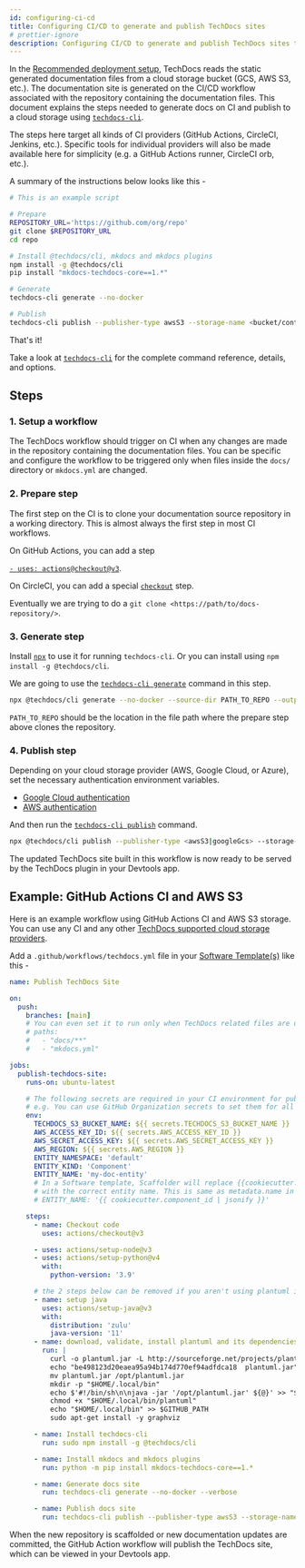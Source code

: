 ```yaml
---
id: configuring-ci-cd
title: Configuring CI/CD to generate and publish TechDocs sites
# prettier-ignore
description: Configuring CI/CD to generate and publish TechDocs sites to cloud storage
---
```


In the [Recommended deployment setup](./architecture.md#recommended-deployment),
TechDocs reads the static generated documentation files from a cloud storage
bucket (GCS, AWS S3, etc.). The documentation site is generated on the CI/CD
workflow associated with the repository containing the documentation files. This
document explains the steps needed to generate docs on CI and publish to a cloud
storage using [`techdocs-cli`](./cli.md).

The steps here target all kinds of CI providers (GitHub Actions, CircleCI,
Jenkins, etc.). Specific tools for individual providers will also be made
available here for simplicity (e.g. a GitHub Actions runner, CircleCI orb,
etc.).

A summary of the instructions below looks like this -

```sh
# This is an example script

# Prepare
REPOSITORY_URL='https://github.com/org/repo'
git clone $REPOSITORY_URL
cd repo

# Install @techdocs/cli, mkdocs and mkdocs plugins
npm install -g @techdocs/cli
pip install "mkdocs-techdocs-core==1.*"

# Generate
techdocs-cli generate --no-docker

# Publish
techdocs-cli publish --publisher-type awsS3 --storage-name <bucket/container> --entity <Namespace/Kind/Name>
```

That's it!

Take a look at [`techdocs-cli`](./cli.md) for the complete command reference,
details, and options.

## Steps

### 1. Setup a workflow

The TechDocs workflow should trigger on CI when any changes are made in the
repository containing the documentation files. You can be specific and configure
the workflow to be triggered only when files inside the `docs/` directory or
`mkdocs.yml` are changed.

### 2. Prepare step

The first step on the CI is to clone your documentation source repository in a
working directory. This is almost always the first step in most CI workflows.

On GitHub Actions, you can add a step

[`- uses: actions@checkout@v3`](https://github.com/actions/checkout).

On CircleCI, you can add a special
[`checkout`](https://circleci.com/docs/2.0/configuration-reference/#checkout)
step.

Eventually we are trying to do a `git clone <https://path/to/docs-repository/>`.

### 3. Generate step

Install [`npx`](https://www.npmjs.com/package/npx) to use it for running
`techdocs-cli`. Or you can install using `npm install -g @techdocs/cli`.

We are going to use the
[`techdocs-cli generate`](./cli.md#generate-techdocs-site-from-a-documentation-project)
command in this step.

```sh
npx @techdocs/cli generate --no-docker --source-dir PATH_TO_REPO --output-dir ./site
```

`PATH_TO_REPO` should be the location in the file path where the prepare step
above clones the repository.

### 4. Publish step

Depending on your cloud storage provider (AWS, Google Cloud, or Azure), set the
necessary authentication environment variables.

- [Google Cloud authentication](https://cloud.google.com/storage/docs/authentication#libauth)
- [AWS authentication](https://docs.aws.amazon.com/sdk-for-javascript/v3/developer-guide/loading-node-credentials-environment.html)

And then run the
[`techdocs-cli publish`](./cli.md#publish-generated-techdocs-sites) command.

```sh
npx @techdocs/cli publish --publisher-type <awsS3|googleGcs> --storage-name <bucket/container> --entity <namespace/kind/name> --directory ./site
```

The updated TechDocs site built in this workflow is now ready to be served by
the TechDocs plugin in your Devtools app.

## Example: GitHub Actions CI and AWS S3

Here is an example workflow using GitHub Actions CI and AWS S3 storage. You can
use any CI and any other
[TechDocs supported cloud storage providers](README.md#platforms-supported).

Add a `.github/workflows/techdocs.yml` file in your
[Software Template(s)](../software-templates/index.md) like this -

```yaml
name: Publish TechDocs Site

on:
  push:
    branches: [main]
    # You can even set it to run only when TechDocs related files are updated.
    # paths:
    #   - "docs/**"
    #   - "mkdocs.yml"

jobs:
  publish-techdocs-site:
    runs-on: ubuntu-latest

    # The following secrets are required in your CI environment for publishing files to AWS S3.
    # e.g. You can use GitHub Organization secrets to set them for all existing and new repositories.
    env:
      TECHDOCS_S3_BUCKET_NAME: ${{ secrets.TECHDOCS_S3_BUCKET_NAME }}
      AWS_ACCESS_KEY_ID: ${{ secrets.AWS_ACCESS_KEY_ID }}
      AWS_SECRET_ACCESS_KEY: ${{ secrets.AWS_SECRET_ACCESS_KEY }}
      AWS_REGION: ${{ secrets.AWS_REGION }}
      ENTITY_NAMESPACE: 'default'
      ENTITY_KIND: 'Component'
      ENTITY_NAME: 'my-doc-entity'
      # In a Software template, Scaffolder will replace {{cookiecutter.component_id | jsonify}}
      # with the correct entity name. This is same as metadata.name in the entity's catalog-info.yaml
      # ENTITY_NAME: '{{ cookiecutter.component_id | jsonify }}'

    steps:
      - name: Checkout code
        uses: actions/checkout@v3

      - uses: actions/setup-node@v3
      - uses: actions/setup-python@v4
        with:
          python-version: '3.9'

      # the 2 steps below can be removed if you aren't using plantuml in your documentation
      - name: setup java
        uses: actions/setup-java@v3
        with:
          distribution: 'zulu'
          java-version: '11'
      - name: download, validate, install plantuml and its dependencies
        run: |
          curl -o plantuml.jar -L http://sourceforge.net/projects/plantuml/files/plantuml.1.2021.4.jar/download
          echo "be498123d20eaea95a94b174d770ef94adfdca18  plantuml.jar" | sha1sum -c -
          mv plantuml.jar /opt/plantuml.jar
          mkdir -p "$HOME/.local/bin"
          echo $'#!/bin/sh\n\njava -jar '/opt/plantuml.jar' ${@}' >> "$HOME/.local/bin/plantuml"
          chmod +x "$HOME/.local/bin/plantuml"
          echo "$HOME/.local/bin" >> $GITHUB_PATH
          sudo apt-get install -y graphviz

      - name: Install techdocs-cli
        run: sudo npm install -g @techdocs/cli

      - name: Install mkdocs and mkdocs plugins
        run: python -m pip install mkdocs-techdocs-core==1.*

      - name: Generate docs site
        run: techdocs-cli generate --no-docker --verbose

      - name: Publish docs site
        run: techdocs-cli publish --publisher-type awsS3 --storage-name $TECHDOCS_S3_BUCKET_NAME --entity $ENTITY_NAMESPACE/$ENTITY_KIND/$ENTITY_NAME
```

When the new repository is scaffolded or new documentation updates are
committed, the GitHub Action workflow will publish the TechDocs site, which can
be viewed in your Devtools app.
